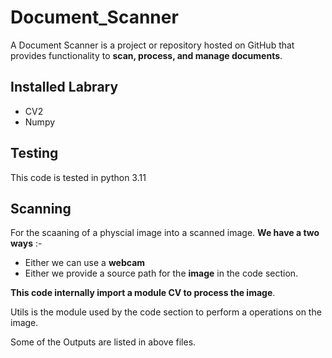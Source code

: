 # Document_Scanner
A Document Scanner  is a project or repository hosted on GitHub that provides functionality to **scan, process, and manage documents**.

## Installed Labrary
 - CV2
 - Numpy
## Testing
  This code is tested in python 3.11

## Scanning 
  For the scaaning of a physcial image into a scanned image. **We have a two ways** :-
  - Either we can use a **webcam**
  - Either we provide a source path for the **image** in the code section.

**This code internally import a module CV to process the image**. 

Utils is the module used by the code section to perform a operations on the image.

Some of the Outputs are listed in above files.









